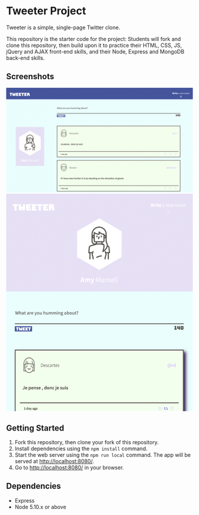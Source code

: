 # Tweeter Project

Tweeter is a simple, single-page Twitter clone.

This repository is the starter code for the project: Students will fork and clone this repository, then build upon it to practice their HTML, CSS, JS, jQuery and AJAX front-end skills, and their Node, Express and MongoDB back-end skills.

## Screenshots

!["Screenshot of tweeter app's desktop version"](https://github.com/Xavier-MD/tweeter/blob/master/docs/Desktop%20Tweeter%20App.png)
!["Screenshot of tweeter app's mobile version"](https://github.com/Xavier-MD/tweeter/blob/master/docs/Mobile%20Tweeter%20App.png)

## Getting Started

1. Fork this repository, then clone your fork of this repository.
2. Install dependencies using the `npm install` command.
3. Start the web server using the `npm run local` command. The app will be served at <http://localhost:8080/>.
4. Go to <http://localhost:8080/> in your browser.

## Dependencies

- Express
- Node 5.10.x or above
